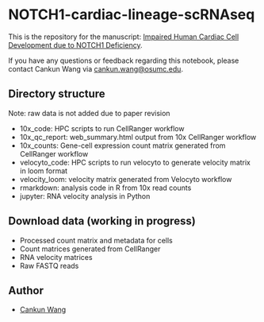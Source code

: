 # NOTCH1-cardiac-lineage-scRNAseq

This is the repository for the manuscript: [Impaired Human Cardiac Cell Development due to NOTCH1 Deficiency](https://www.ahajournals.org/doi/10.1161/CIRCRESAHA.122.321398).

If you have any questions or feedback regarding this notebook, please contact Cankun Wang via <cankun.wang@osumc.edu>.

## Directory structure

Note: raw data is not added due to paper revision

- 10x_code: HPC scripts to run CellRanger workflow
- 10x_qc_report: web_summary.html output from 10x CellRanger workflow
- 10x_counts: Gene-cell expression count matrix generated from CellRanger workflow
- velocyto_code: HPC scripts to run velocyto to generate velocity matrix in loom format
- velocity_loom: velocity matrix generated from Velocyto workflow
- rmarkdown: analysis code in R from 10x read counts 
- jupyter: RNA velocity analysis in Python

## Download data (working in progress)

- Processed count matrix and metadata for cells
- Count matrices generated from CellRanger
- RNA velocity matrices
- Raw FASTQ reads

## Author

- [Cankun Wang](https://github.com/Wang-Cankun)
